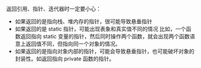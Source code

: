返回引用、指针、迭代器时一定要小心：
- 如果返回的是指向栈、堆内存的指针，很可能导致悬垂指针
- 如果返回的是 static 指针，可能出现表象和真实值不同的情况
    比如，一个函数返回指向 static 变量的指针，然后同时操作两个函数，就会出现两个函数语意上返回值不同，但指向同一个对象的情况。
- 如果返回的是指向对象内部的指针，可能会导致悬垂指针，也可能破坏对象的封装性。如返回指向 private 函数的指针。
